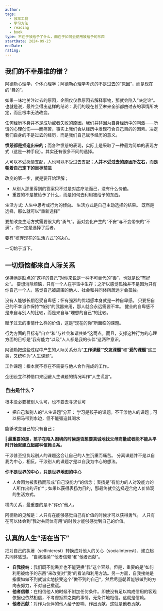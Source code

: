 ```yaml
---
author: 
tags:
  - 效率工具
  - 学习方法
  - reading
  - book
type: 不在于被给予了什么，而在于如何去使用被给予的东西
startDate: 2024-09-23
endDate: 
rating: 
---
```


## 我们的不幸是谁的错？

阿德勒心理学，个体心理学；阿德勒心理学考虑的不是过去的“原因”，而是现在的“目的”。

如果一味地关注过去的原因，企图仅仅靠原因去解释事物，那就会陷入“决定论”。也就是说，最终会得出这样的结论：我们的现在甚至末来全部都由过去的事情所决定，而且根本无法改变。

任何经历本身并不是成功或者失败的原因。我们并非因为自身经历中的刺激——所谓的心理创伤——而痛苦，事实上我们会从经历中发现符合自己目的的因素。决定我们自身的不是过去的经历，而是我们自己赋予经历的意义。

**愤怒都是捏造出来的**；而各种愤怒的表现，实际上是采取了一种最为简单的表现方式（这是一种手段）。其实还有很多不同的选择。

人可以不受感情支配，人也可以不受过去支配；**人并不受过去的原因所左右，而是朝着自己定下的目标前进**

改变的第一步，就是要开始理解；
- 从别人那里得到的答案只不过是对症疗法而己，没有什么价值。
- 重要的不是被给予了什么，而是如何去利用被给予的东西。

生活方式: 人生中思考或行为的倾向。
生活方式是自己主动选择的结果。 既然是选择，那么就可以“重新选择”

要想改变生活方式需要很大的“勇气”。面对变化产生的“不安”与不变带来的“不满”，你一定是选择了后者。

要有“摈弃现在的生活方式”的决心。

一切始于当下。


## 一切烦恼都来自人际关系

保持满是缺点的“这样的自己”对你来说是一种不可替代的“善”，也就是说“有好处”。
要想消除烦恼，只有一个人在宇宙中生存；之所以感觉孤独并不是因为只有你自己一个人，感觉自己被周围的他人、社会和共同体所疏远才会孤独。


没有人能够长期忍受自卑感；怀有强烈的优越感本身就是一种自卑感。
只要把自己的不幸当作保持“特别”的武器来用，那人就会永远需要不幸。
健全的自卑感不是来自与别人的比较，而是来自与“理想的自己”的比较。

赋予过去的事情什么样的价值，这是“现在的你”所面临的课题。


行为方面的目标有”自立“和”与社会和谐共处“这两点。而且，支撑这种行为的心理方面的目标是”我有能力“以及”人人都是我的伙伴“这两种意识。


阿德勒把这些过程中产生的人际关系分为”**工作课题**“”**交友课题**“和”**爱的课题**“这三类，又统称为”人生课题“。

工作课题：根本就不存在不需要与他人合作完成的工作。 

企图设立种种借口来回避人生课题的情况叫作”人生谎言‘。


### 自由是什么？
根本没必要被别人认可，也不要去寻求认可

- 把自己和别人的“人生课题”分开：
	学习是孩子的课题。不干涉他人的课题；可以把马带到水边，但不能强迫其喝水

能够改变自己的只有自己；

🔴**最重要的是，孩子在陷入困境的时候是否想要真诚地找父母商量或者能不能从平时开始就建立起那种信赖关系。**

干涉甚至担负起别人的课题这会让自己的人生沉重而痛苦。
分离课题并不是以自我为中心，相反，干涉别人的课题才是以自我为中心的想法。


**你不是世界的中心，只是世界地图的中心**


- 人会因为被表扬而形成”自己没能力“的信念；表扬是”有能力的人对没能力的人所作出的评价“；如果以获得表扬为目的，那最终就会选择迎合他人价值观的生活方式。

横向关系，最重要的是不”评价“他人。



阿德勒的见解是：人只有在能够感觉自己有价值的时候才可以获得勇气。
人只有在可以体会到”我对共同体有用“的时候才能够感觉到自己的价值。



## 认真的人生“活在当下”



把对自己的执著（selfinterest）转换成对他人的关心（socialinterest），建立起共同体感觉。
”自我接纳“”他者信赖“和”他者贡献“。

- **自我接纳**：我们既不能丢弃也不能更换”我“这个容器。但是，重要的是”如何利用被给予的东西“来改变对”我“的看法和利用方法。另一方面，自我接纳是指假如做不到就诚实地接受这个”做不到的自己“，然后尽量朝着能够做到的方向去努力，不对自己撒谎。
- **他者信赖**：在相信他人的时候不附加任何条件。即使没有足以构成信用的客观依据也依然相信，不考虑抵押之类的事情，无条件地相信。这就是信赖。
- **他者贡献**：对作为伙伴的他人给予影响、作出贡献，这就是他者贡献。



























